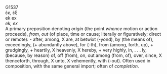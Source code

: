G1537  
ἐκ, ἐξ  
ek ex  
*ek,* *ex*  
A primary preposition denoting *origin* (the point *whence* motion or
action proceeds), *from*, *out* (of place, time or cause; literally or
figuratively; direct or remote)*:* - after, among, X are, at betwixt
(-yond), by (the means of), exceedingly, (+ abundantly above), for
(-th), from (among, forth, up), + grudgingly, + heartily, X heavenly, X
hereby, + very highly, in, . . . ly, (because, by reason) of, off
(from), on, out among (from, of), over, since, X thenceforth, through, X
unto, X vehemently, with (-out). Often used in composition, with the
same general import; often of *completion*.  
